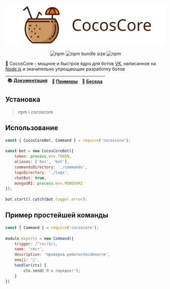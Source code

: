 <p align="center"><img src="./docs/CocosCoreLogo.svg?sanitize=true"></p>
<p align="center">
<img alt="npm" src="https://img.shields.io/npm/v/cocoscore.svg?style=flat-square">
<img alt="npm bundle size" src="https://img.shields.io/bundlephobia/min/cocoscore.svg?style=flat-square">
<img alt="npm" src="https://img.shields.io/npm/dt/cocoscore.svg?style=flat-square">
</p>

🥥 CocosCore - мощное и быстрое ядро для ботов [VK](https://vk.com), написанное на [Node.js](https://nodejs.org) и значительно упрощающее разработку ботов

| 📚 [Документация](docs/) | 📝 [Примеры](examples/) | 💭 [Беседа](https://vk.me/join/AJQ1d4dN0RFEYPzLYxLby4WK) |
| ------------------------ | ----------------------- | -------------------------------------------------------- |

## Установка

> npm i cocoscore

## Использование

```js
const { CocosCoreBot, Command } = require('cocoscore');

const bot = new CocosCoreBot({
    token: process.env.TOKEN,
    aliases: ['бот', 'bot'],
    commandsDirectory: './commands',
    logsDirectory: './logs',
    chatBot: true,
    mongoURI: process.env.MONGOURI
});

bot.start().catch(bot.logger.error);
```

## Пример простейшей команды

```js
const { Command } = require('cocoscore');

module.exports = new Command({
    trigger: /^тест$/i,
    name: 'тест',
    description: 'проверка работоспособности',
    emoji: '📡',
    handler(ctx) {
        ctx.send('Я в порядке!');
    }
})
```

